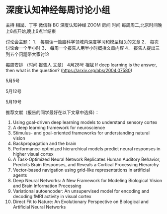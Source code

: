 # 深度认知神经每周讨论小组
主持 相斌、丁宇
微信群 BC 深度认知神经
ZOOM 房间
时间 每周周二,北京时间晚上8点开始,晚上9点半结束	

讨论会主题：
1．	每周读一篇脑科学领域内深度学习和模型相关的文章
2．	每次讨论会一个半小时
3．	每周一个报告人用半小时概括文章内容
4．	报告人提出三到五个问题带大家讨论

每周安排 （时间 报告人	文章）
4月28号	相斌 	If deep learning is the answer, then what is the question? (https://arxiv.org/abs/2004.07580)

5月5号	

5月12号	

5月19号	


推荐文献（报告的同学最好在以下文章中选择）：
1.	Using goal-driven deep learning models to understand sensory cortex
2.	A deep learning framework for neuroscience
3.	Stimulus- and goal-oriented frameworks for understanding natural vision
4.	Backpropagation and the brain
5.	Performance-optimized hierarchical models predict neural responses in higher visual cortex
6.	A Task-Optimized Neural Network Replicates Human Auditory Behavior, Predicts Brain Responses, and Reveals a Cortical Processing Hierarchy
7.	Vector-based navigation using grid-like representations in artificial agents
8.	Deep Neural Networks: A New Framework for Modeling Biological Vision and Brain Information Processing
9.	Variational autoencoder: An unsupervised model for encoding and decoding fMRI activity in visual cortex
10.	Direct Fit to Nature: An Evolutionary Perspective on Biological and Artificial Neural Networks

